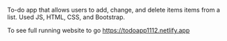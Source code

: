 To-do app that allows users to add, change, and delete items items from a list. Used JS, HTML, CSS, and Bootstrap.

To see full running website to go https://todoapp1112.netlify.app
